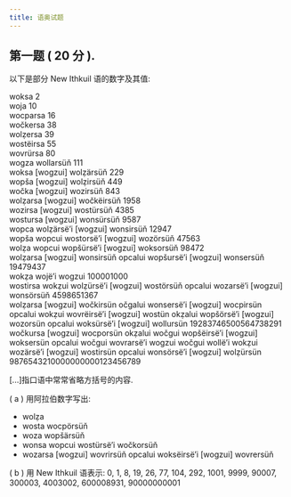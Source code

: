 ```yaml
---
title: 语奥试题
---
```


## 第一题 ( 20 分 ).

以下是部分 New Ithkuil 语的数字及其值:

<div class="indent">
<div class="lr">
  <span class="left">woksa</span>
  <span class="right">2</span>
</div>
<div class="lr">
  <span class="left">woja</span>
  <span class="right">10</span>
</div>
<div class="lr">
  <span class="left">wocparsa</span>
  <span class="right">16</span>
</div>
<div class="lr">
  <span class="left">wočkersa</span>
  <span class="right">38</span>
</div>
<div class="lr">
  <span class="left">wolẓersa</span>
  <span class="right">39</span>
</div>
<div class="lr">
  <span class="left">wostëirsa</span>
  <span class="right">55</span>
</div>
<div class="lr">
  <span class="left">wovrürsa</span>
  <span class="right">80</span>
</div>
<div class="lr">
  <span class="left">wogza wollarsüň</span>
  <span class="right">111</span>
</div>
<div class="lr">
  <span class="left">woksa [wogzui] wolẓärsüň</span>
  <span class="right">229</span>
</div>
<div class="lr">
  <span class="left">wopša [wogzui] wolẓirsüň</span>
  <span class="right">449</span>
</div>
<div class="lr">
  <span class="left">wočka [wogzui] wozirsüň</span>
  <span class="right">843</span>
</div>
<div class="lr">
  <span class="left">wolẓarsa [wogzui] wočkëirsüň</span>
  <span class="right">1958</span>
</div>
<div class="lr">
  <span class="left">wozirsa [wogzui] wostürsüň</span>
  <span class="right">4385</span>
</div>
<div class="lr">
  <span class="left">wostursa [wogzui] wonsürsüň</span>
  <span class="right">9587</span>
</div>
<div class="lr">
  <span class="left">wopca wolẓärsëʼi [wogzui] wonsirsüň</span>
  <span class="right">12947</span>
</div>
<div class="lr">
  <span class="left">wopša wopcui wostorsëʼi [wogzui] wozörsüň</span>
  <span class="right">47563</span>
</div>
<div class="lr">
  <span class="left">wolẓa wopcui wopšürsëʼi [wogzui] woksorsüň</span>
  <span class="right">98472</span>
</div>
<div class="lr">
  <span class="left">wolẓarsa [wogzui] wonsirsüň opcalui wopšursëʼi [wogzui] wonsersüň</span>
  <span class="right">19479437</span>
</div>
<div class="lr">
  <span class="left">wokẓa wojëʼi wogzui</span>
  <span class="right">100001000</span>
</div>
<div class="lr">
  <span class="left">wostirsa wokẓui wolẓürsëʼi [wogzui] wostörsüň opcalui wozarsëʼi [wogzui] wonsörsüň</span>
  <span class="right">4598651367</span>
</div>
<div class="lr">
  <span class="left">wolẓarsa [wogzui] wočkirsün očgalui wonsersëʼi [wogzui] wocpirsün opcalui wokẓui wovrëirsëʼi [wogzui] wostün okẓalui wopšörsëʼi [wogzui] wozorsün opcalui woksürsëʼi [wogzui] wollursün</span>
  <span class="right">19283746500564738291</span>
</div>
<div class="lr">
  <span class="left">wočkursa [wogzui] wocporsün okẓalui wočgui wopšëirsëʼi [wogzui] woksersün opcalui wočgui wovrarsëʼi wogzui wočgui wollëʼi wokẓui wozärsëʼi [wogzui] wostirsün opcalui wonsörsëʼi [wogzui] wolẓürsün</span>
  <span class="right">9876543210000000000123456789</span>
</div>
</div>

[...]指口语中常常省略方括号的内容.

( a ) 用阿拉伯数字写出:

<div class="indent">

* <span>wolẓa</span>
* <span>wosta wocpörsüň</span>
* <span>woza wopšärsüň</span>
* <span>wonsa wopcui wostürsëʼi wočkorsüň</span>
* <span>wozarsa [wogzui] wovrirsüň opcalui woksëirsëʼi [wogzui] wovrersüň</span>

</div>

( b ) 用 New Ithkuil 语表示: 0, 1, 8, 19, 26, 77, 104, 292, 1001, 9999, 90007, 300003, 4003002, 600008931, 90000000001